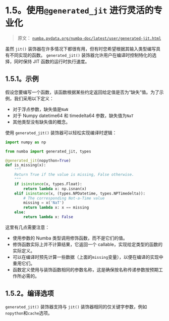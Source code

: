 # 1.5。使用`@generated_jit` 进行灵活的专业化

> 原文： [`numba.pydata.org/numba-doc/latest/user/generated-jit.html`](http://numba.pydata.org/numba-doc/latest/user/generated-jit.html)

虽然 `jit()` 装饰器在许多情况下都很有用，但有时您希望根据其输入类型编写具有不同实现的函数。 `generated_jit()` 装饰器允许用户在编译时控制特化的选择，同时保持 JIT 函数的运行时执行速度。

## 1.5.1。示例

假设您要编写一个函数，该函数根据某些约定返回给定值是否为“缺失”值。为了示例，我们采用以下定义：

*   对于浮点参数，缺失值是`NaN`
*   对于 Numpy datetime64 和 timedelta64 参数，缺失值为`NaT`
*   其他类型没有缺失值的概念。

使用 `generated_jit()` 装饰器可以轻松实现编译时逻辑：

```py
import numpy as np

from numba import generated_jit, types

@generated_jit(nopython=True)
def is_missing(x):
    """
    Return True if the value is missing, False otherwise.
    """
    if isinstance(x, types.Float):
        return lambda x: np.isnan(x)
    elif isinstance(x, (types.NPDatetime, types.NPTimedelta)):
        # The corresponding Not-a-Time value
        missing = x('NaT')
        return lambda x: x == missing
    else:
        return lambda x: False

```

这里有几点需要注意：

*   使用参数的 Numba 类型调用修饰函数，而不是它们的值。
*   修饰函数实际上并不计算结果，它返回一个 callable，实现给定类型的函数的实际定义。
*   可以在编译时预先计算一些数据（上面的`missing`变量），以便在编译的实现中重用它们。
*   函数定义使用与装饰函数相同的参数名称，这是确保按名称传递参数按预期工作所必需的。

## 1.5.2。编译选项

`generated_jit()` 装饰器支持与 `jit()` 装饰器相同的仅关键字参数，例如`nopython`和`cache`选项。